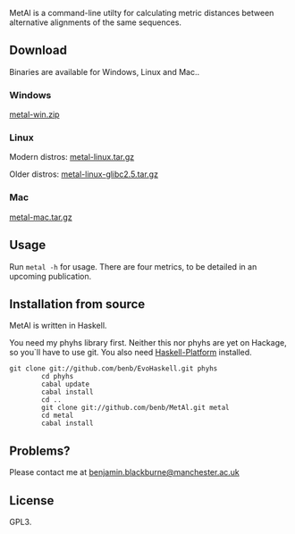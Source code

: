 MetAl is a command-line utilty for calculating metric distances between
alternative alignments of the same sequences.

## Download

Binaries are available for Windows, Linux and Mac..

### Windows
[metal-win.zip](http://foo/)

### Linux
Modern distros: [metal-linux.tar.gz](http://foo/)

Older distros: [metal-linux-glibc2.5.tar.gz](http://foo/)

### Mac
[metal-mac.tar.gz](http://foo/)

## Usage

Run `metal -h` for usage. There are four metrics, to be detailed in an
upcoming publication.

## Installation from source

MetAl is written in Haskell. 

You need my phyhs library first. Neither this nor phyhs are yet on
Hackage, so you`ll have to use git. You also need
[Haskell-Platform](http://haskell.org/platform) installed.

    git clone git://github.com/benb/EvoHaskell.git phyhs
            cd phyhs
            cabal update
            cabal install
            cd ..
            git clone git://github.com/benb/MetAl.git metal
            cd metal
            cabal install
            

## Problems?

Please contact me at <benjamin.blackburne@manchester.ac.uk>

## License

GPL3.
